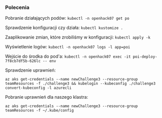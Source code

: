 ### Polecenia
Pobranie działających podów:
`kubectl -n openhack07 get po`

Sprawdzenie konfiguracji czy działa:
`kubectl kustomize .`

Zaaplikowanie zmian, które zrobiliśmy w konfiguracji:
`kubectl apply -k`

Wyświetlenie logów:
`kubectl -n openhack07 logs -l app=poi`

Wejście do środka do pod'a:
`kubectl -n openhack07 exec -it poi-deploy-7f8cb7df5b-626lc -- env`

Sprawdzenie uprawnień:
```
az aks get-credentials --name newChallenge3 --resource-group teamResources -f ./challenge3 && kubelogin --kubeconfig ./challenge3 convert-kubeconfig -l azurecli
```

Pobranie uprawnień dla naszego klastra:
```
az aks get-credentials --name newChallenge3 --resource-group teamResources -f ~/.kube/config
```


